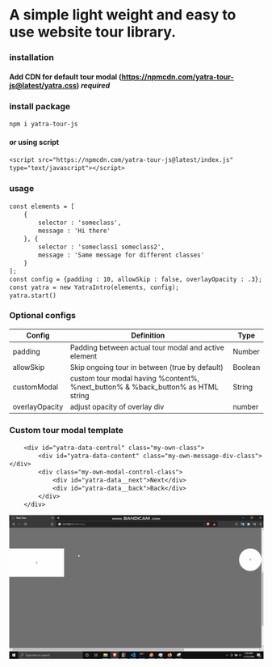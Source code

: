 # A simple light weight and easy to use website tour library.</a>

### installation

#### Add CDN for default tour modal (https://npmcdn.com/yatra-tour-js@latest/yatra.css) *required*

### install package
```
npm i yatra-tour-js
```
#### or using script
```
<script src="https://npmcdn.com/yatra-tour-js@latest/index.js" type="text/javascript"></script>
```

### usage
```
const elements = [
    {
        selector : 'someclass',
        message : 'Hi there'
    }, {
        selector : 'someclass1 someclass2',
        message : 'Same message for different classes'
    }
];
const config = {padding : 10, allowSkip : false, overlayOpacity : .3};
const yatra = new YatraIntro(elements, config);
yatra.start()
```

### Optional configs

Config | Definition | Type
--- | --- | ---
padding | Padding between actual tour modal and active element | Number
allowSkip | Skip ongoing tour in between (true by default) |  Boolean
customModal | custom tour modal having %content%, %next_button% & %back_button% as HTML string | String
overlayOpacity | adjust opacity of overlay div | number


### Custom tour modal template
```
    <div id="yatra-data-control" class="my-own-class">
        <div id="yatra-data-content" class="my-own-message-div-class"></div>
        <div class="my-own-modal-control-class">
            <div id="yatra-data__next">Next</div>
            <div id="yatra-data__back">Back</div>
        </div>
    </div>
```

![Demo](https://github.com/MUKUL47/yatra-tour-js/blob/main/test/tour-demo.gif "Title")
